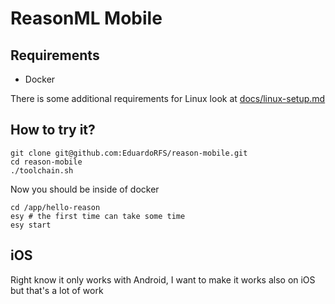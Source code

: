# ReasonML Mobile

## Requirements

- Docker

There is some additional requirements for Linux look at [docs/linux-setup.md](./docs/linux-setup.md)

## How to try it?

```shell
git clone git@github.com:EduardoRFS/reason-mobile.git
cd reason-mobile
./toolchain.sh
```

Now you should be inside of docker
```
cd /app/hello-reason
esy # the first time can take some time
esy start
```

## iOS

Right know it only works with Android, I want to make it works also on iOS but that's a lot of work
